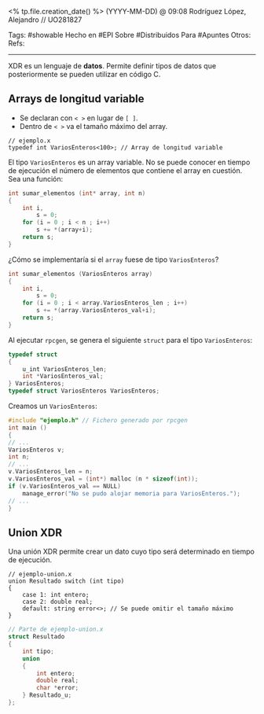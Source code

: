 <% tp.file.creation_date() %> (YYYY-MM-DD) @ 09:08
Rodríguez López, Alejandro // UO281827

Tags:
	#showable
	Hecho en #EPI
	Sobre #Distribuidos 
	Para #Apuntes
	Otros:
	Refs:
 
<hr>

XDR es un lenguaje de **datos**. Permite definir tipos de datos que posteriormente se pueden utilizar en código C.

## Arrays de longitud variable
- Se declaran con `< >` en lugar de `[ ]`.
- Dentro de `< >` va el tamaño máximo del array.
```xdr
// ejemplo.x
typedef int VariosEnteros<100>; // Array de longitud variable
```

El tipo `VariosEnteros` es un array variable. No se puede conocer en tiempo de ejecución el número de elementos que contiene el array en cuestión.
Sea una función:
```c
int sumar_elementos (int* array, int n)
{
	int i,
		s = 0;
	for (i = 0 ; i < n ; i++)
		s += *(array+i);
	return s;
}
```

¿Cómo se implementaría si el `array` fuese de tipo `VariosEnteros`?
```c
int sumar_elementos (VariosEnteros array)
{
	int i,
		s = 0;
	for (i = 0 ; i < array.VariosEnteros_len ; i++)
		s += *(array.VariosEnteros_val+i);
	return s;
}
```

Al ejecutar `rpcgen`, se genera el siguiente `struct` para el tipo `VariosEnteros`:
```c
typedef struct
{
	u_int VariosEnteros_len;
	int *VariosEnteros_val;
} VariosEnteros;
typedef struct VariosEnteros VariosEnteros;
```

Creamos un `VariosEnteros`:
```c
#include "ejemplo.h" // Fichero generado por rpcgen
int main ()
{
// ...
VariosEnteros v;
int n;
// ...
v.VariosEnteros_len = n;
v.VariosEnteros_val = (int*) malloc (n * sizeof(int));
if (v.VariosEnteros_val == NULL)
	manage_error("No se pudo alojar memoria para VariosEnteros.");
// ...
}
```

## Union XDR
Una unión XDR permite crear un dato cuyo tipo será determinado en tiempo de ejecución.
```xd
// ejemplo-union.x
union Resultado switch (int tipo)
{
	case 1: int entero;
	case 2: double real;
	default: string error<>; // Se puede omitir el tamaño máximo
}
```

```c
// Parte de ejemplo-union.x
struct Resultado
{
	int tipo;
	union
	{
		int entero;
		double real;
		char *error;
	} Resultado_u;
};
```
